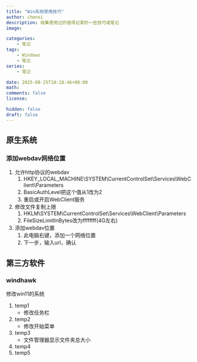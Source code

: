 ```yaml
---
title: "Win系统使用技巧"
author: chenxi
description: 收集使用过的值得记录的一些技巧或笔记
image: 

categories:
    - 笔记
tags:
    - Windows
    - 笔记
series:
    - 笔记

date: 2025-08-25T10:18:46+08:00
math: 
comments: false
license: 

hidden: false
draft: false
---
```


## 原生系统

### 添加webdav网络位置

1. 允许http协议的webdav
    1. HKEY_LOCAL_MACHINE\SYSTEM\CurrentControlSet\Services\WebClient\Parameters
    2. BasicAuthLevel把这个值从1改为2
    3. 重启或开启WebClient服务
2. 修改文件复制上限
    1. HKLM\SYSTEM\CurrentControlSet\Services\WebClient\Parameters
    2. FileSizeLimitInBytes改为ffffffff(4G左右)
3. 添加webdav位置
    1. 此电脑右键，添加一个网络位置
    2. 下一步，输入url，确认

## 第三方软件

### windhawk

修改win11的系统

1. temp1
    - 修改任务栏
2. temp2
    - 修改开始菜单
3. temp3
    - 文件管理器显示文件夹总大小
4. temp4
5. temp5

